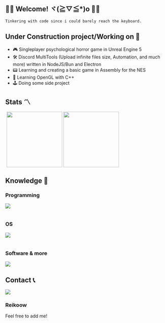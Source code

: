 ## 🏳️‍⚧️ Welcome! ヾ(≧▽≦*)o 🏳️‍⚧️

```
Tinkering with code since i could barely reach the keyboard.
```

## Under Construction project/Working on 🚧

- 🎮 Singleplayer psychological horror game in Unreal Engine 5
- 🛠️ Discord MultiTools (Upload infinite files size, Automation, and much more) written in NodeJS/Bun and Electron
- 📟 Learning and creating a basic game in Assembly for the NES
- 🎨 Learning OpenGL with C++
- 🕹️ Doing some side project

## Stats 〽️

‎ 
  <img height=175 align="center" src="https://github-readme-stats.vercel.app/api?username=Reiko69420&show_icons=true&theme=dracula" />
  <img height=175 align="center" src="https://github-readme-stats.vercel.app/api/top-langs/?username=Reiko69420&layout=compact&theme=dracula" />

</div>

## Knowledge 🚀

<h3 align="left">Programming</h1>

<p align="left">
  <img src="https://skillicons.dev/icons?i=html,css,js,php,nodejs,lua,typescript,python,php,cpp,cs,discordjs,bots,swift,sql" />
</p>
<h1 align="left"></h1>

<h3 align="left">OS</h1>
<p align="left">
  <img src="https://skillicons.dev/icons?i=linux,ubuntu,raspberrypi,windows" />
</p>
<h1 align="left"></h1>

<h3 align="left">Software & more</h1>
<p align="left">
  <img src="https://skillicons.dev/icons?i=nginx,androidstudio,blender,ps,pr,androidstudio,sublime,visualstudio,vscode,unreal" />
</p>

## Contact 📞
<p align="left">
  <img src="https://skillicons.dev/icons?i=discord" />
  <h3 align="left">Reikoow</h1>
  Feel free to add me!
</p>
